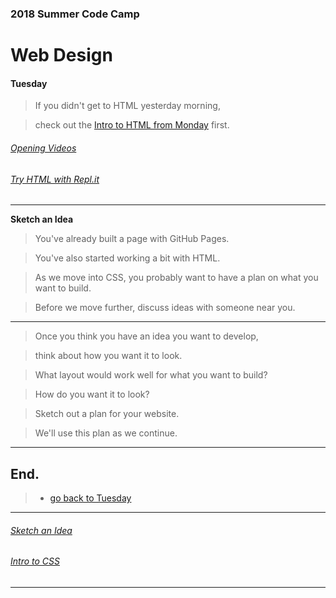 
### 2018 Summer Code Camp
# Web Design

#### Tuesday

> If you didn't get to HTML yesterday morning, 

> check out the [Intro to HTML from Monday](monday-intro-to-html.md) first.

###### [Opening Videos](tuesday-opening-videos.md)
###### [Try HTML with Repl.it](tuesday-replit.md)

***

**Sketch an Idea** 

> You've already built a page with GitHub Pages.

> You've also started working a bit with HTML.

> As we move into CSS, you probably want to have a plan on what you want to build.

> Before we move further, discuss ideas with someone near you.

***

> Once you think you have an idea you want to develop,

> think about how you want it to look.

> What layout would work well for what you want to build?

> How do you want it to look?

> Sketch out a plan for your website.

> We'll use this plan as we continue.

***

## End.

> - [go back to Tuesday](tuesday.md)

***

###### [Sketch an Idea](tuesday-ideas.md)

###### [Intro to CSS](tuesday-intro-to-css.md)

***
